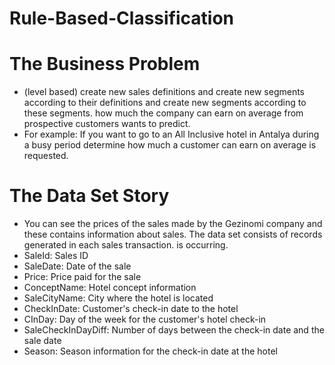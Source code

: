 # Rule-Based-Classification
# The Business Problem
- (level based) create new sales definitions and create new segments according to their definitions 
and create new segments according to these segments. how much the company can earn on average from prospective customers wants to predict.
- For example: If you want to go to an All Inclusive hotel in Antalya during a busy period determine how much a customer can earn on average is requested.
# The Data Set Story
- You can see the prices of the sales made by the Gezinomi company and these contains information about sales. The data set consists of records generated in 
each sales transaction. is occurring.
- SaleId: Sales ID
- SaleDate: Date of the sale
- Price: Price paid for the sale
- ConceptName: Hotel concept information
- SaleCityName: City where the hotel is located
- CheckInDate: Customer's check-in date to the hotel
- CInDay: Day of the week for the customer's hotel check-in
- SaleCheckInDayDiff: Number of days between the check-in date and the sale date
- Season: Season information for the check-in date at the hotel
